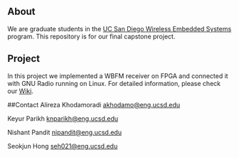 ## About
We are graduate students in the [UC San Diego Wireless Embedded Systems](http://www.jacobsschool.ucsd.edu/mas/wes/) program. This repository is for our final capstone project.

## Project
In this project we implemented a WBFM receiver on FPGA and connected it with GNU Radio running on Linux. For detailed information, please check our [Wiki](https://bitbucket.org/akhodamoradi/wes_c3_capstonproject_gnuradio/wiki/Home).

##Contact
Alireza Khodamoradi [akhodamo@eng.ucsd.edu](mailto:akhodamo@eng.ucsd.edu)

Keyur Parikh [knparikh@eng.ucsd.edu](mailto:knparikh@eng.ucsd.edu)

Nishant Pandit [nipandit@eng.ucsd.edu](mailto:nipandit@eng.ucsd.edu)

Seokjun Hong [seh021@eng.ucsd.edu](mailto:seh021@eng.ucsd.edu)